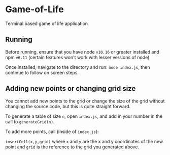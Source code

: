 # Game-of-Life
Terminal based game of life application

## Running

Before running, ensure that you have node `v10.16` or greater installed and npm `v6.11` (certain features won't work with lesser versions of node)

Once installed, navigate to the directory and run: `node index.js`, then continue to follow on screen steps.

## Adding new points or changing grid size

You cannot add new points to the grid or change the size of the grid without changing the source code, but this is quite straight forward.

To generate a table of size `n`, open `index.js`, and add in your number in the call to `generateGrid(n)`.

To add more points, call (inside of `index.js`):

`insertCell(x,y,grid)` where `x` and `y` are the x and y coordinates of the new point and `grid` is the reference to the grid you generated above.

